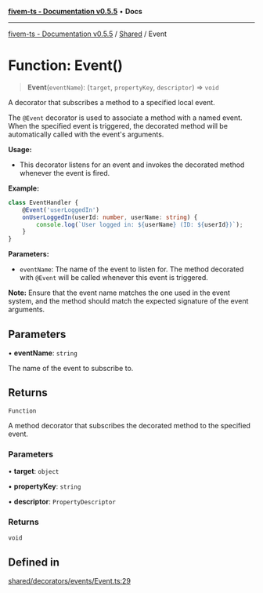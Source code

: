 [**fivem-ts - Documentation v0.5.5**](../../../README.md) • **Docs**

***

[fivem-ts - Documentation v0.5.5](../../../README.md) / [Shared](../README.md) / Event

# Function: Event()

> **Event**(`eventName`): (`target`, `propertyKey`, `descriptor`) => `void`

A decorator that subscribes a method to a specified local event.

The `@Event` decorator is used to associate a method with a named event. When the specified event is triggered, the decorated method will be automatically called with the event's arguments.

**Usage:**
- This decorator listens for an event and invokes the decorated method whenever the event is fired.

**Example:**
```ts
class EventHandler {
    @Event('userLoggedIn')
    onUserLoggedIn(userId: number, userName: string) {
        console.log(`User logged in: ${userName} (ID: ${userId})`);
    }
}
```

**Parameters:**
- `eventName`: The name of the event to listen for. The method decorated with `@Event` will be called whenever this event is triggered.

**Note:** Ensure that the event name matches the one used in the event system, and the method should match the expected signature of the event arguments.

## Parameters

• **eventName**: `string`

The name of the event to subscribe to.

## Returns

`Function`

A method decorator that subscribes the decorated method to the specified event.

### Parameters

• **target**: `object`

• **propertyKey**: `string`

• **descriptor**: `PropertyDescriptor`

### Returns

`void`

## Defined in

[shared/decorators/events/Event.ts:29](https://github.com/Purpose-Dev/fivem-ts/blob/main/src/shared/decorators/events/Event.ts#L29)
